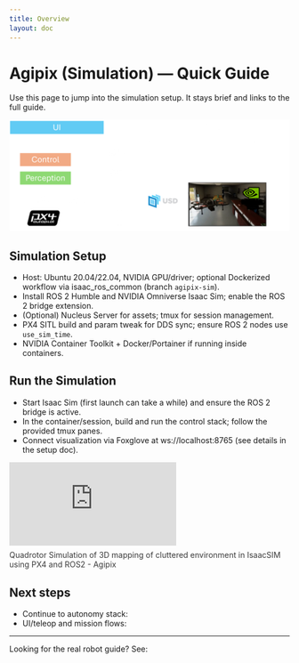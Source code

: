 ```yaml
---
title: Overview
layout: doc
---
```

# Agipix (Simulation) — Quick Guide

Use this page to jump into the simulation setup. It stays brief and links to the full guide.

![Sim overview](../../assets/images/diag/sim_overview.png)



## Simulation Setup

- Host: Ubuntu 20.04/22.04, NVIDIA GPU/driver; optional Dockerized workflow via isaac_ros_common (branch `agipix-sim`).
- Install ROS 2 Humble and NVIDIA Omniverse Isaac Sim; enable the ROS 2 bridge extension.
- (Optional) Nucleus Server for assets; tmux for session management.
- PX4 SITL build and param tweak for DDS sync; ensure ROS 2 nodes use `use_sim_time`.
- NVIDIA Container Toolkit + Docker/Portainer if running inside containers.

## Run the Simulation
- Start Isaac Sim (first launch can take a while) and ensure the ROS 2 bridge is active.
- In the container/session, build and run the control stack; follow the provided tmux panes.
- Connect visualization via Foxglove at ws://localhost:8765 (see details in the setup doc).

 <div class="video-container text-width">
	<iframe
		src="https://www.youtube.com/embed/tTsIn8vay7c"
		title="YouTube video player"
		frameborder="0"
		allow="accelerometer; autoplay; clipboard-write; encrypted-media; gyroscope; picture-in-picture; web-share"
		allowfullscreen
	></iframe>
	<p class="small" style="margin-top:0.4em; opacity:0.85;">Quadrotor Simulation of 3D mapping of cluttered environment in IsaacSIM using PX4 and ROS2 - Agipix</p>
	<!-- To change the video, replace EMFauA1CU8M with the new YouTube ID. -->
	<!-- If you prefer privacy-enhanced mode, use: https://www.youtube-nocookie.com/embed/VIDEO_ID -->
</div>

## Next steps
- Continue to autonomy stack: 
- UI/teleop and mission flows: 
---

Looking for the real robot guide? See: 
